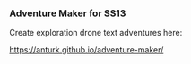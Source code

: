 ### Adventure Maker for SS13

Create exploration drone text adventures here:

https://anturk.github.io/adventure-maker/